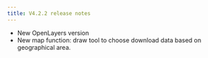 ```yaml
---
title: V4.2.2 release notes
---
```


- New OpenLayers version
- New map function: draw tool to choose download data based on geographical area.
